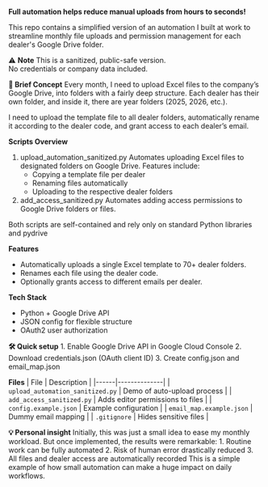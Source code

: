 **Full automation helps reduce manual uploads from hours to seconds!**

This repo contains a simplified version of an automation I built at work to streamline monthly file uploads and permission management for each dealer's Google Drive folder.

⚠️ **Note**
This is a sanitized, public-safe version.  
No credentials or company data included.  

**🎯 Brief Concept**
Every month, I need to upload Excel files to the company’s Google Drive, into folders with a fairly deep structure. Each dealer has their own folder, and inside it, there are year folders (2025, 2026, etc.).

I need to upload the template file to all dealer folders, automatically rename it according to the dealer code, and grant access to each dealer’s email.

**Scripts Overview**
1. upload_automation_sanitized.py
    Automates uploading Excel files to designated folders on Google Drive. Features include:
     - Copying a template file per dealer
     - Renaming files automatically
     - Uploading to the respective dealer folders
2. add_access_sanitized.py
    Automates adding access permissions to Google Drive folders or files.

Both scripts are self-contained and rely only on standard Python libraries and pydrive

**Features**
- Automatically uploads a single Excel template to 70+ dealer folders.
- Renames each file using the dealer code.
- Optionally grants access to different emails per dealer.

**Tech Stack**
- Python + Google Drive API
- JSON config for flexible structure
- OAuth2 user authorization

**🛠️ Quick setup**
    1. Enable Google Drive API in Google Cloud Console
    2. Download credentials.json (OAuth client ID)
    3. Create config.json and email_map.json

**Files**
| File | Description |
|------|--------------|
| `upload_automation_sanitized.py` | Demo of auto-upload process |
| `add_access_sanitized.py` | Adds editor permissions to files |
| `config.example.json` | Example configuration |
| `email_map.example.json` | Dummy email mapping |
| `.gitignore` | Hides sensitive files |

**💡 Personal insight**
Initially, this was just a small idea to ease my monthly workload. But once implemented, the results were remarkable:
    1. Routine work can be fully automated
    2. Risk of human error drastically reduced
    3. All files and dealer access are automatically recorded
This is a simple example of how small automation can make a huge impact on daily workflows.

